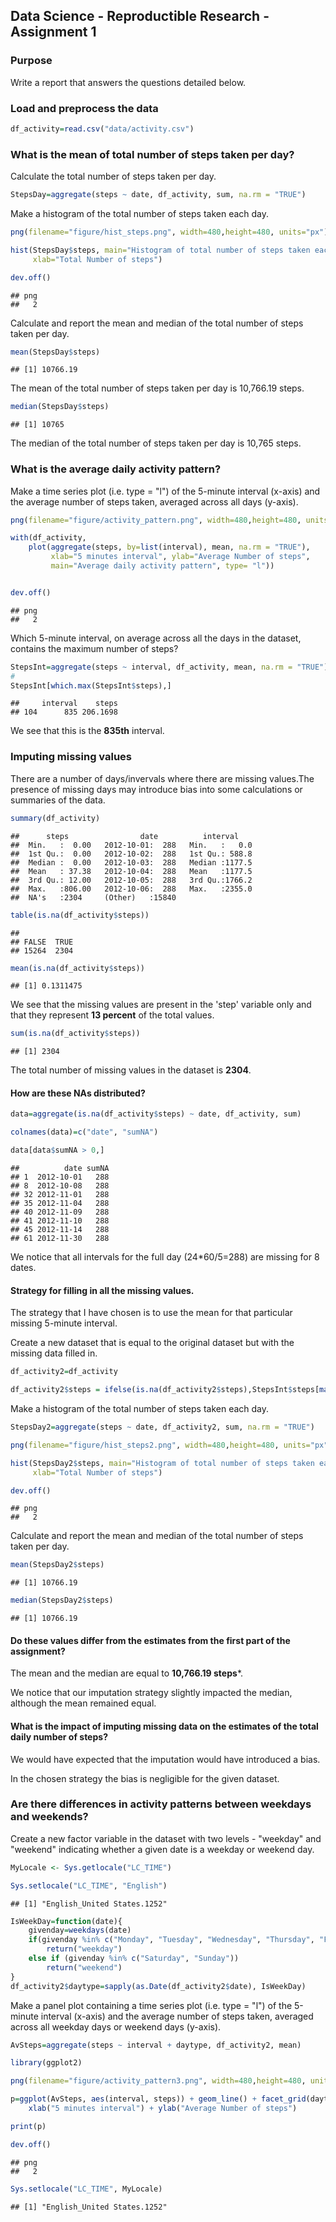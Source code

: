 ## Data Science - Reproductible Research - Assignment 1

### Purpose

Write a report that answers the questions detailed below.

### Load and preprocess the data


```r
df_activity=read.csv("data/activity.csv")
```

### What is the mean of total number of steps taken per day?


Calculate the total number of steps taken per day.


```r
StepsDay=aggregate(steps ~ date, df_activity, sum, na.rm = "TRUE")
```
Make a histogram of the total number of steps taken each day.


```r
png(filename="figure/hist_steps.png", width=480,height=480, units="px") 

hist(StepsDay$steps, main="Histogram of total number of steps taken each day",
     xlab="Total Number of steps")

dev.off()
```

```
## png 
##   2
```
Calculate and report the mean and median of the total number of steps taken per day.


```r
mean(StepsDay$steps)
```

```
## [1] 10766.19
```
The mean of the total number of steps taken per day is 10,766.19 steps.


```r
median(StepsDay$steps)
```

```
## [1] 10765
```
The median of the total number of steps taken per day is 10,765 steps.

### What is the average daily activity pattern?

Make a time series plot (i.e. type = "l") of the 5-minute interval (x-axis) and the average number of steps taken, averaged across all days (y-axis).


```r
png(filename="figure/activity_pattern.png", width=480,height=480, units="px") 

with(df_activity,
    plot(aggregate(steps, by=list(interval), mean, na.rm = "TRUE"),
         xlab="5 minutes interval", ylab="Average Number of steps",
         main="Average daily activity pattern", type= "l"))


dev.off()
```

```
## png 
##   2
```
Which 5-minute interval, on average across all the days in the dataset, contains the maximum number of steps?


```r
StepsInt=aggregate(steps ~ interval, df_activity, mean, na.rm = "TRUE")
#
StepsInt[which.max(StepsInt$steps),]
```

```
##     interval    steps
## 104      835 206.1698
```
We see that this is the **835th** interval.


### Imputing missing values

There are a number of days/invervals where there are missing values.The presence of missing days may introduce bias into some calculations or summaries of the data.


```r
summary(df_activity)
```

```
##      steps                date          interval     
##  Min.   :  0.00   2012-10-01:  288   Min.   :   0.0  
##  1st Qu.:  0.00   2012-10-02:  288   1st Qu.: 588.8  
##  Median :  0.00   2012-10-03:  288   Median :1177.5  
##  Mean   : 37.38   2012-10-04:  288   Mean   :1177.5  
##  3rd Qu.: 12.00   2012-10-05:  288   3rd Qu.:1766.2  
##  Max.   :806.00   2012-10-06:  288   Max.   :2355.0  
##  NA's   :2304     (Other)   :15840
```

```r
table(is.na(df_activity$steps))
```

```
## 
## FALSE  TRUE 
## 15264  2304
```

```r
mean(is.na(df_activity$steps))
```

```
## [1] 0.1311475
```

We see that the missing values are present in the 'step' variable only and that they represent **13 percent** of the total values.


```r
sum(is.na(df_activity$steps))
```

```
## [1] 2304
```

The total number of missing values in the dataset is **2304**.

#### How are these NAs distributed?


```r
data=aggregate(is.na(df_activity$steps) ~ date, df_activity, sum)

colnames(data)=c("date", "sumNA")

data[data$sumNA > 0,]
```

```
##          date sumNA
## 1  2012-10-01   288
## 8  2012-10-08   288
## 32 2012-11-01   288
## 35 2012-11-04   288
## 40 2012-11-09   288
## 41 2012-11-10   288
## 45 2012-11-14   288
## 61 2012-11-30   288
```
We notice that all intervals for the full day (24*60/5=288) are missing for 8 dates.

#### Strategy for filling in all the missing values.

The strategy that I have chosen is to use the mean for that particular missing 5-minute interval.

Create a new dataset that is equal to the original dataset but with the missing data filled in.



```r
df_activity2=df_activity

df_activity2$steps = ifelse(is.na(df_activity2$steps),StepsInt$steps[match(df_activity2$interval, StepsInt$interval)],df_activity2$steps)
```

Make a histogram of the total number of steps taken each day.


```r
StepsDay2=aggregate(steps ~ date, df_activity2, sum, na.rm = "TRUE")

png(filename="figure/hist_steps2.png", width=480,height=480, units="px") 

hist(StepsDay2$steps, main="Histogram of total number of steps taken each day",
     xlab="Total Number of steps")

dev.off()
```

```
## png 
##   2
```

Calculate and report the mean and median of the total number of steps taken per day.


```r
mean(StepsDay2$steps)
```

```
## [1] 10766.19
```

```r
median(StepsDay2$steps)
```

```
## [1] 10766.19
```

####  Do these values differ from the estimates from the first part of the assignment?

The mean and the median are equal to **10,766.19 steps***. 

We notice that our imputation strategy slightly impacted the median, although the mean remained equal.

#### What is the impact of imputing missing data on the estimates of the total daily number of steps?

We would have expected that the imputation would have introduced a bias.

In the chosen strategy the bias is negligible for the given dataset.

### Are there differences in activity patterns between weekdays and weekends?

Create a new factor variable in the dataset with two levels - "weekday" and "weekend" indicating whether a given date is a weekday or weekend day.


```r
MyLocale <- Sys.getlocale("LC_TIME")

Sys.setlocale("LC_TIME", "English")
```

```
## [1] "English_United States.1252"
```

```r
IsWeekDay=function(date){
    givenday=weekdays(date)
    if(givenday %in% c("Monday", "Tuesday", "Wednesday", "Thursday", "Friday")) 
        return("weekday")
    else if (givenday %in% c("Saturday", "Sunday"))
        return("weekend")
}
df_activity2$daytype=sapply(as.Date(df_activity2$date), IsWeekDay)
```

Make a panel plot containing a time series plot (i.e. type = "l") of the 5-minute interval (x-axis) and the average number of steps taken, averaged across all weekday days or weekend days (y-axis).


```r
AvSteps=aggregate(steps ~ interval + daytype, df_activity2, mean)

library(ggplot2)

png(filename="figure/activity_pattern3.png", width=480,height=480, units="px") 

p=ggplot(AvSteps, aes(interval, steps)) + geom_line() + facet_grid(daytype ~ .) + 
    xlab("5 minutes interval") + ylab("Average Number of steps")

print(p)

dev.off()
```

```
## png 
##   2
```

```r
Sys.setlocale("LC_TIME", MyLocale)
```

```
## [1] "English_United States.1252"
```


